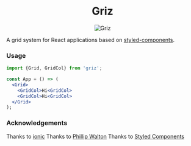 <h1 align="center">
  Griz
</h1>

<div align="center">

![Griz](https://cdn.rawgit.com/josephrexme/griz/66796439/griz.png)

</div>

A grid system for React applications based on [styled-components](https://www.styled-components.com).

### Usage
```jsx
import {Grid, GridCol} from 'griz';

const App = () => (
  <Grid>
    <GridCol>Hi<GridCol>
    <GridCol>Hi<GridCol>
  </Grid>
);
```

### Acknowledgements
Thanks to [ionic]()
Thanks to [Phillip Walton]()
Thanks to [Styled Components]()
